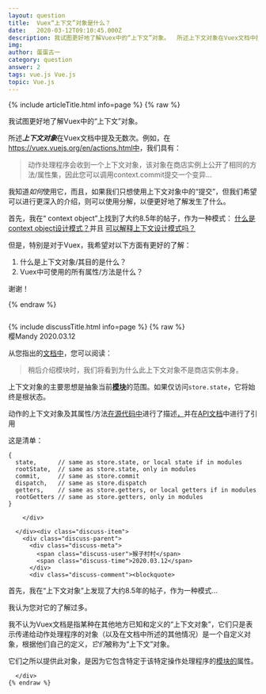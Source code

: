 ```yaml
---
layout: question
title:  Vuex“上下文”对象是什么？
date:   2020-03-12T09:10:45.000Z
description: 我试图更好地了解Vuex中的“上下文”对象。  所述上下文对象在Vuex文档中提及无数次。例如，在https //vuex.vuejs.org/en/...
img: 
author: 蛋蛋古一
category: question
answer: 2
tags: vue.js Vue.js
topic: Vue.js
---
```

<div class="article-root">
  <div class="article">
    {% include articleTitle.html info=page %}
    {% raw %}
    <div class="article-content"><p><font style="vertical-align: inherit;"><font style="vertical-align: inherit;">我试图更好地了解Vuex中的“上下文”对象。  </font></font></p>

<p><font style="vertical-align: inherit;"><font style="vertical-align: inherit;">所述</font></font><strong><em><font style="vertical-align: inherit;"><font style="vertical-align: inherit;">上下文对象</font></font></em></strong><font style="vertical-align: inherit;"><font style="vertical-align: inherit;">在Vuex文档中提及无数次。</font><font style="vertical-align: inherit;">例如，在</font></font><a href="https://vuex.vuejs.org/en/actions.html" rel="noreferrer"><font style="vertical-align: inherit;"><font style="vertical-align: inherit;">https://vuex.vuejs.org/en/actions.html中</font></font></a><font style="vertical-align: inherit;"><font style="vertical-align: inherit;">，我们具有：</font></font></p>

<blockquote>
  <p><font style="vertical-align: inherit;"><font style="vertical-align: inherit;">动作处理程序会收到一个上下文对象，该对象在商店实例上公开了相同的方法/属性集，因此您可以调用context.commit提交一个变异...</font></font></p>
</blockquote>

<p><font style="vertical-align: inherit;"><font style="vertical-align: inherit;">我知道</font></font><em><font style="vertical-align: inherit;"><font style="vertical-align: inherit;">如何</font></font></em><font style="vertical-align: inherit;"><font style="vertical-align: inherit;">使用它，而且，如果我们只想使用上下文对象中的“提交”，但我们希望可以进行更深入的介绍，则可以使用分解，以便更好地了解发生了什么。  </font></font></p>

<p><font style="vertical-align: inherit;"><font style="vertical-align: inherit;">首先，我在“ context object”上找到了大约8.5年的帖子，作为一种模式：
 </font></font><a href="https://stackoverflow.com/questions/771983/what-is-context-object-design-pattern"><font style="vertical-align: inherit;"><font style="vertical-align: inherit;">什么是context object设计模式？</font></font></a><font style="vertical-align: inherit;"><font style="vertical-align: inherit;">并且 
 </font></font><a href="https://stackoverflow.com/questions/986865/can-you-explain-the-context-design-pattern"><font style="vertical-align: inherit;"><font style="vertical-align: inherit;">可以解释上下文设计模式吗？</font></font></a> </p>

<p><font style="vertical-align: inherit;"><font style="vertical-align: inherit;">但是，特别是对于Vuex，我希望对以下方面有更好的了解：</font></font></p>

<ol>
<li><font style="vertical-align: inherit;"><font style="vertical-align: inherit;">什么是上下文对象/其目的是什么？</font></font></li>
<li><font style="vertical-align: inherit;"><font style="vertical-align: inherit;">Vuex中可使用的所有属性/方法是什么？</font></font></li>
</ol>

<p><font style="vertical-align: inherit;"><font style="vertical-align: inherit;">谢谢！</font></font></p></div>
    {% endraw %}
  </div>
  <p style="height: 0;width:0;overflow: hidden;"> 第1190篇《Vuex“上下文”对象是什么？》来自Winter(https://github.com/aiyld/aiyld.github.io)的站点</p>
  <div class="discuss-wrapper">
    {% include discussTitle.html info=page %}
    {% raw %}
    <div class="discuss-item">
        <div class="discuss-parent">
          <div class="discuss-meta">
            <span class="discuss-user">樱Mandy</span>
            <span class="discuss-time">2020.03.12</span>
          </div>
          <div class="discuss-comment"><p><font style="vertical-align: inherit;"><font style="vertical-align: inherit;">从</font><font style="vertical-align: inherit;">您指出</font><font style="vertical-align: inherit;">的</font></font><a href="https://vuex.vuejs.org/en/actions.html" rel="noreferrer"><font style="vertical-align: inherit;"><font style="vertical-align: inherit;">文档中</font></font></a><font style="vertical-align: inherit;"><font style="vertical-align: inherit;">，您可以阅读：</font></font></p>

<blockquote>
  <p><font style="vertical-align: inherit;"><font style="vertical-align: inherit;">稍后介绍模块时，我们将看到为什么此上下文对象不是商店实例本身。</font></font></p>
</blockquote>

<p><font style="vertical-align: inherit;"><font style="vertical-align: inherit;">上下文对象的主要思想是抽象当前</font></font><a href="https://vuex.vuejs.org/en/modules.html" rel="noreferrer"><strong><font style="vertical-align: inherit;"><font style="vertical-align: inherit;">模块</font></font></strong></a><font style="vertical-align: inherit;"><font style="vertical-align: inherit;">的范围</font><font style="vertical-align: inherit;">。</font><font style="vertical-align: inherit;">如果仅访问</font></font><code>store.state</code><font style="vertical-align: inherit;"><font style="vertical-align: inherit;">，它将始终是根状态。</font></font></p>

<p><font style="vertical-align: inherit;"><font style="vertical-align: inherit;">动作的上下文对象及其属性/方法</font></font><a href="https://github.com/vuejs/vuex/blob/dev/src/store.js#L402" rel="noreferrer"><font style="vertical-align: inherit;"><font style="vertical-align: inherit;">在源代码中</font></font></a><font style="vertical-align: inherit;"><font style="vertical-align: inherit;">进行了描述</font><a href="https://github.com/vuejs/vuex/blob/dev/src/store.js#L402" rel="noreferrer"><font style="vertical-align: inherit;">，</font></a><font style="vertical-align: inherit;">并在</font><a href="https://vuex.vuejs.org/en/api.html" rel="noreferrer"><font style="vertical-align: inherit;">API文档</font></a><font style="vertical-align: inherit;">中进行了引用</font></font><a href="https://vuex.vuejs.org/en/api.html" rel="noreferrer"><font style="vertical-align: inherit;"></font></a></p>

<p><font style="vertical-align: inherit;"><font style="vertical-align: inherit;">这是清单：</font></font></p>

<pre><code>{<font></font>
  state,      // same as store.state, or local state if in modules<font></font>
  rootState,  // same as store.state, only in modules<font></font>
  commit,     // same as store.commit<font></font>
  dispatch,   // same as store.dispatch<font></font>
  getters,    // same as store.getters, or local getters if in modules<font></font>
  rootGetters // same as store.getters, only in modules<font></font>
}<font></font>
</code></pre></div>
        </div>
        
      </div><div class="discuss-item">
        <div class="discuss-parent">
          <div class="discuss-meta">
            <span class="discuss-user">猴子村村</span>
            <span class="discuss-time">2020.03.12</span>
          </div>
          <div class="discuss-comment"><blockquote>
  <p><font style="vertical-align: inherit;"><font style="vertical-align: inherit;">首先，我在“上下文对象”上发现了大约8.5年的帖子，作为一种模式...</font></font></p>
</blockquote>

<p><font style="vertical-align: inherit;"><font style="vertical-align: inherit;">我认为您对它的了解过多。</font></font></p>

<p><font style="vertical-align: inherit;"><font style="vertical-align: inherit;">我不认为Vuex文档是指某种在其他地方已知和定义的“上下文对象”，它们只是表示传递给动作处理程序的对象（以及在文档中所述的其他情况）是一个自定义对象，</font><font style="vertical-align: inherit;">根据他们自己的定义</font><font style="vertical-align: inherit;">，</font></font><em><font style="vertical-align: inherit;"><font style="vertical-align: inherit;">它们</font></font></em><font style="vertical-align: inherit;"><font style="vertical-align: inherit;">被称为“上下文”对象。</font></font></p>

<p><font style="vertical-align: inherit;"><font style="vertical-align: inherit;">它们之所以提供此对象，是因为它包含特定于该</font><font style="vertical-align: inherit;">特定操作处理程序</font><font style="vertical-align: inherit;">的</font></font><a href="https://vuex.vuejs.org/en/modules.html" rel="nofollow noreferrer"><font style="vertical-align: inherit;"><font style="vertical-align: inherit;">模块的</font></font></a><font style="vertical-align: inherit;"><font style="vertical-align: inherit;">属性</font><font style="vertical-align: inherit;">。</font></font></p></div>
        </div>
        
      </div>
    {% endraw %}
  </div>
<div>
